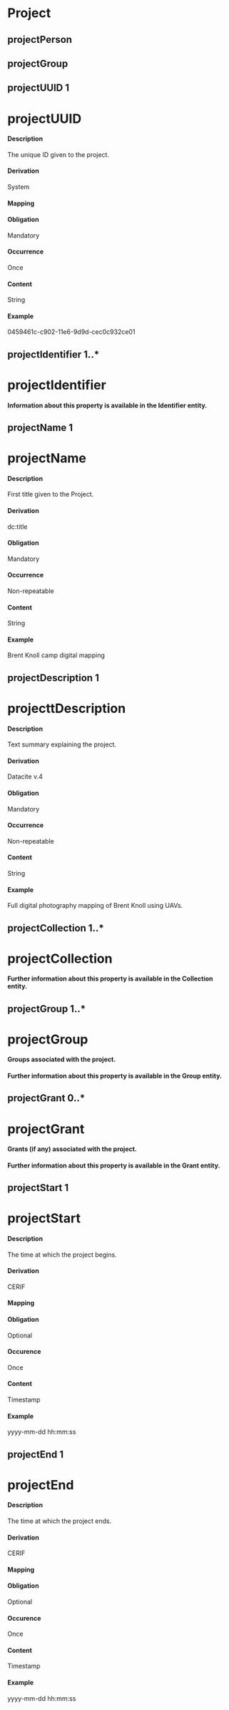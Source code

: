 # Project





## projectPerson 


## projectGroup 


## projectUUID 1 
# projectUUID

#### Description
The unique ID given to the project.

#### Derivation
System

#### Mapping

#### Obligation
Mandatory

#### Occurrence
Once

#### Content 
String

#### Example
0459461c-c902-11e6-9d9d-cec0c932ce01

## projectIdentifier 1..* 
# projectIdentifier

#### Information about this property is available in the Identifier entity.

## projectName 1 
# projectName

#### Description
First title given to the Project.

#### Derivation
dc:title

#### Obligation	
Mandatory

#### Occurrence	
Non-repeatable

#### Content 
String

#### Example
Brent Knoll camp digital mapping 

## projectDescription 1 
# projecttDescription

#### Description
Text summary explaining the project.

#### Derivation
Datacite v.4

#### Obligation	
Mandatory

#### Occurrence	
Non-repeatable

#### Content 
String

#### Example
Full digital photography mapping of Brent Knoll using UAVs.

## projectCollection 1..* 
# projectCollection

#### Further information about this property is available in the Collection entity.

## projectGroup 1..* 
# projectGroup

#### Groups associated with the project.

#### Further information about this property is available in the Group entity.

## projectGrant 0..* 
# projectGrant

#### Grants (if any) associated with the project.

#### Further information about this property is available in the Grant entity.

## projectStart 1 
# projectStart

#### Description
The time at which the project begins.

#### Derivation
CERIF 

#### Mapping

#### Obligation	
Optional

#### Occurence
Once

#### Content 
Timestamp

#### Example
yyyy-mm-dd hh:mm:ss

## projectEnd 1 
# projectEnd

#### Description
The time at which the project ends.

#### Derivation
CERIF 

#### Mapping

#### Obligation	
Optional

#### Occurence
Once

#### Content 
Timestamp

#### Example
yyyy-mm-dd hh:mm:ss



